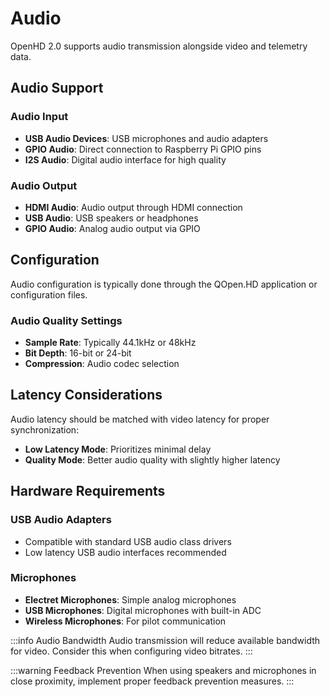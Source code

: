 # Audio

OpenHD 2.0 supports audio transmission alongside video and telemetry data.

## Audio Support

### Audio Input
- **USB Audio Devices**: USB microphones and audio adapters
- **GPIO Audio**: Direct connection to Raspberry Pi GPIO pins
- **I2S Audio**: Digital audio interface for high quality

### Audio Output
- **HDMI Audio**: Audio output through HDMI connection
- **USB Audio**: USB speakers or headphones
- **GPIO Audio**: Analog audio output via GPIO

## Configuration

Audio configuration is typically done through the QOpen.HD application or configuration files.

### Audio Quality Settings
- **Sample Rate**: Typically 44.1kHz or 48kHz
- **Bit Depth**: 16-bit or 24-bit
- **Compression**: Audio codec selection

## Latency Considerations

Audio latency should be matched with video latency for proper synchronization:
- **Low Latency Mode**: Prioritizes minimal delay
- **Quality Mode**: Better audio quality with slightly higher latency

## Hardware Requirements

### USB Audio Adapters
- Compatible with standard USB audio class drivers
- Low latency USB audio interfaces recommended

### Microphones
- **Electret Microphones**: Simple analog microphones
- **USB Microphones**: Digital microphones with built-in ADC
- **Wireless Microphones**: For pilot communication

:::info Audio Bandwidth
Audio transmission will reduce available bandwidth for video. Consider this when configuring video bitrates.
:::

:::warning Feedback Prevention
When using speakers and microphones in close proximity, implement proper feedback prevention measures.
:::